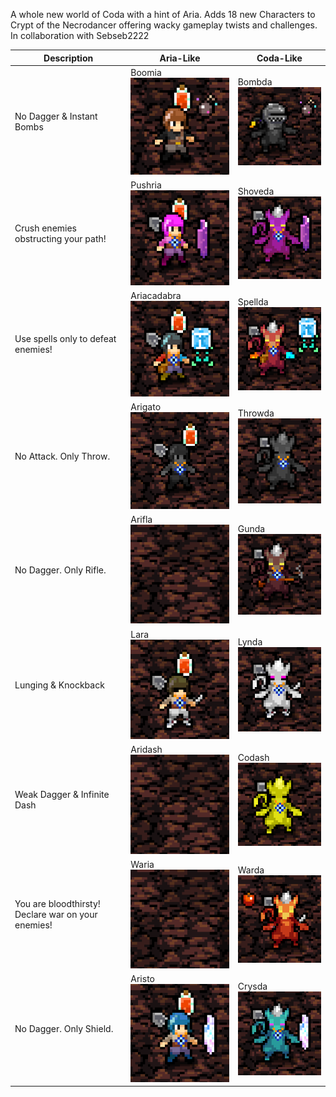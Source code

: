 A whole new world of Coda with a hint of Aria. Adds 18 new Characters to Crypt of the Necrodancer offering wacky gameplay twists and challenges. In collaboration with Sebseb2222

| Description                                        | Aria-Like                                        | Coda-Like                                |
|----------------------------------------------------|--------------------------------------------------|------------------------------------------|
| No Dagger & Instant Bombs                          | Boomia <img src="previews/boomia.png">           | Bombda <img src="previews/bombda.png">   |
| Crush enemies obstructing your path!               | Pushria <img src="previews/pushria.png">         | Shoveda <img src="previews/shoveda.png"> |
| Use spells only to defeat enemies!                 | Ariacadabra <img src="previews/ariacadabra.png"> | Spellda <img src="previews/spellda.png"> |
| No Attack. Only Throw.                             | Arigato <img src="previews/arigato.png">         | Throwda <img src="previews/throwda.png"> |
| No Dagger. Only Rifle.                             | Arifla <img src="previews/arifla.png">           | Gunda <img src="previews/gunda.png">     |
| Lunging & Knockback                                | Lara <img src="previews/lara.png">               | Lynda <img src="previews/lynda.png">     |
| Weak Dagger & Infinite Dash                        | Aridash <img src="previews/aridash.png">         | Codash <img src="previews/codash.png">   |
| You are bloodthirsty! Declare war on your enemies! | Waria <img src="previews/waria.png">             | Warda <img src="previews/warda.png">     |
| No Dagger. Only Shield.                            | Aristo <img src="previews/aristo.png">           | Crysda <img src="previews/crysda.png">   |